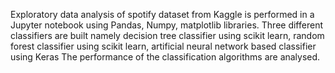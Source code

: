 Exploratory data analysis of spotify dataset from Kaggle is performed in a Jupyter notebook using Pandas, Numpy, matplotlib libraries. 
Three different classifiers are built namely decision tree classifier using scikit learn, random forest classifier using scikit learn, artificial neural network based classifier using Keras 
The performance of the classification algorithms are analysed.
